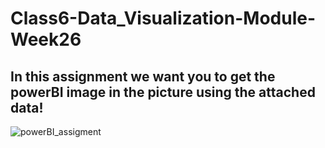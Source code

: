 # Class6-Data_Visualization-Module-Week26

## In this assignment we want you to get the powerBI image in the picture using the attached data!

![powerBI_assigment](https://user-images.githubusercontent.com/48917695/188308057-c5569839-93e6-4cf8-82a0-9ebb17a05d71.jpg)
